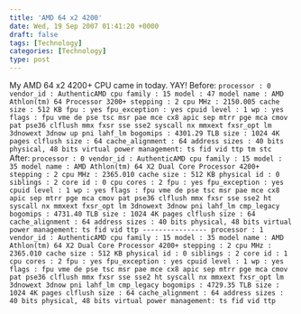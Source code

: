 ```yaml
---
title: 'AMD 64 x2 4200'
date: Wed, 19 Sep 2007 01:41:20 +0000
draft: false
tags: [Technology]
categories: [Technology]
type: post
---
```


My AMD 64 x2 4200+ CPU came in today. YAY! Before: `processor : 0 vendor_id : AuthenticAMD cpu family : 15 model : 47 model name : AMD Athlon(tm) 64 Processor 3200+ stepping : 2 cpu MHz : 2150.005 cache size : 512 KB fpu : yes fpu_exception : yes cpuid level : 1 wp : yes flags : fpu vme de pse tsc msr pae mce cx8 apic sep mtrr pge mca cmov pat pse36 clflush mmx fxsr sse sse2 syscall nx mmxext fxsr_opt lm 3dnowext 3dnow up pni lahf_lm bogomips : 4301.29 TLB size : 1024 4K pages clflush size : 64 cache_alignment : 64 address sizes : 40 bits physical, 48 bits virtual power management: ts fid vid ttp tm stc` After: `processor : 0 vendor_id : AuthenticAMD cpu family : 15 model : 35 model name : AMD Athlon(tm) 64 X2 Dual Core Processor 4200+ stepping : 2 cpu MHz : 2365.010 cache size : 512 KB physical id : 0 siblings : 2 core id : 0 cpu cores : 2 fpu : yes fpu_exception : yes cpuid level : 1 wp : yes flags : fpu vme de pse tsc msr pae mce cx8 apic sep mtrr pge mca cmov pat pse36 clflush mmx fxsr sse sse2 ht syscall nx mmxext fxsr_opt lm 3dnowext 3dnow pni lahf_lm cmp_legacy bogomips : 4731.40 TLB size : 1024 4K pages clflush size : 64 cache_alignment : 64 address sizes : 40 bits physical, 48 bits virtual power management: ts fid vid ttp ---------------- processor : 1 vendor_id : AuthenticAMD cpu family : 15 model : 35 model name : AMD Athlon(tm) 64 X2 Dual Core Processor 4200+ stepping : 2 cpu MHz : 2365.010 cache size : 512 KB physical id : 0 siblings : 2 core id : 1 cpu cores : 2 fpu : yes fpu_exception : yes cpuid level : 1 wp : yes flags : fpu vme de pse tsc msr pae mce cx8 apic sep mtrr pge mca cmov pat pse36 clflush mmx fxsr sse sse2 ht syscall nx mmxext fxsr_opt lm 3dnowext 3dnow pni lahf_lm cmp_legacy bogomips : 4729.35 TLB size : 1024 4K pages clflush size : 64 cache_alignment : 64 address sizes : 40 bits physical, 48 bits virtual power management: ts fid vid ttp`